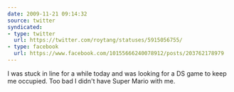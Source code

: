 ```yaml
---
date: 2009-11-21 09:14:32
source: twitter
syndicated:
- type: twitter
  url: https://twitter.com/roytang/statuses/5915056755/
- type: facebook
  url: https://www.facebook.com/10155666240078912/posts/203762178979
---
```


I was stuck in line for a while today and was looking for a DS game to keep me occupied. Too bad I didn't have Super Mario with me.